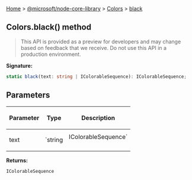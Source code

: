 [Home](./index) &gt; [@microsoft/node-core-library](./node-core-library.md) &gt; [Colors](./node-core-library.colors.md) &gt; [black](./node-core-library.colors.black.md)

## Colors.black() method

> This API is provided as a preview for developers and may change based on feedback that we receive. Do not use this API in a production environment.
> 

<b>Signature:</b>

```typescript
static black(text: string | IColorableSequence): IColorableSequence;
```

## Parameters

|  <p>Parameter</p> | <p>Type</p> | <p>Description</p> |
|  --- | --- | --- |
|  <p>text</p> | <p>`string | IColorableSequence`</p> |  |

<b>Returns:</b>

`IColorableSequence`

